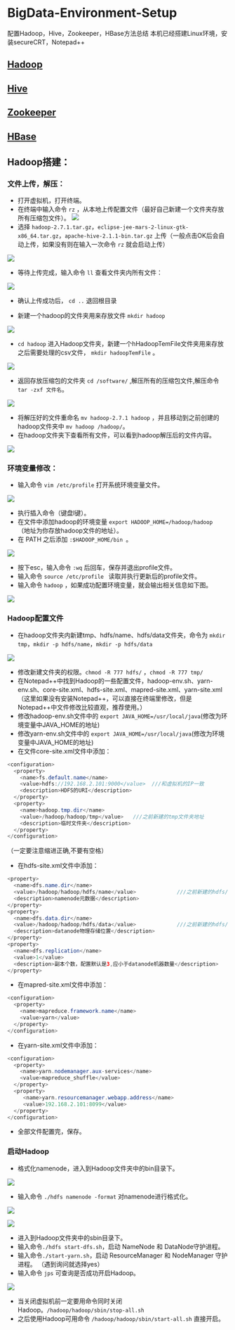 # BigData-Environment-Setup
配置Hadoop，Hive，Zookeeper，HBase方法总结
本机已经搭建Linux环境，安装secureCRT，Notepad++

## <a href ="#hadoop">Hadoop</a>
## <a href ="#hive">Hive</a>
## <a href ="#zookeeper">Zookeeper</a>
## <a href ="#HBase">HBase</a>






























<a id ="hadoop"/>

## Hadoop搭建：

### 文件上传，解压：

* 打开虚拟机，打开终端。
* 在终端中输入命令 `rz` ，从本地上传配置文件（最好自己新建一个文件夹存放所有压缩包文件）。
![](ScreenShoot/rz.png)
* 选择 `hadoop-2.7.1.tar.gz`，`eclipse-jee-mars-2-linux-gtk-x86_64.tar.gz`，`apache-hive-2.1.1-bin.tar.gz` 上传（一般点击OK后会自动上传，如果没有则在输入一次命令 `rz` 就会启动上传）

![](ScreenShoot/sendFile.png)

* 等待上传完成，输入命令 `ll` 查看文件夹内所有文件：

![](ScreenShoot/allFile.png)

* 确认上传成功后， `cd ..` 退回根目录

* 新建一个hadoop的文件夹用来存放文件 `mkdir hadoop`

![](ScreenShoot/newDocument.png)

* `cd hadoop` 进入Hadoop文件夹，新建一个hHadoopTemFile文件夹用来存放之后需要处理的csv文件， `mkdir hadoopTemFile` 。

![](ScreenShoot/HadoopTmpFile.png)

* 返回存放压缩包的文件夹 `cd /software/` ,解压所有的压缩包文件,解压命令 `tar -zxf 文件名`。

![](ScreenShoot/tarFile.png)

* 将解压好的文件重命名 `mv hadoop-2.7.1 hadoop` ，并且移动到之前创建的hadoop文件夹中 `mv hadoop /hadoop/`。
* 在hadoop文件夹下查看所有文件，可以看到hadoop解压后的文件内容。

![](ScreenShoot/hadoopFile.png)

### 环境变量修改：

* 输入命令 `vim /etc/profile` 打开系统环境变量文件。

![](ScreenShoot/profile.png)

* 执行插入命令（键盘I键）。
* 在文件中添加hadoop的环境变量 `export HADOOP_HOME=/hadoop/hadoop ` （地址为你存放hadoop文件的地址）。
* 在 PATH 之后添加 `:$HADOOP_HOME/bin `。

![](ScreenShoot/path.png)

* 按下esc，输入命令 `:wq` 后回车，保存并退出profile文件。
* 输入命令 `source /etc/profile ` 读取并执行更新后的profile文件。
* 输入命令 `hadoop` ，如果成功配置环境变量，就会输出相关信息如下图。

![](ScreenShoot/hadoopInfo.png)

### Hadoop配置文件

* 在hadoop文件夹内新建tmp、hdfs/name、hdfs/data文件夹，命令为 `mkdir tmp`，`mkdir -p hdfs/name`，`mkdir -p hdfs/data`

![](ScreenShoot/newHadoopFile.png)

* 修改新建文件夹的权限。`chmod -R 777 hdfs/` ，`chmod -R 777 tmp/`
* 在Notepad++中找到Hadoop的一些配置文件，hadoop-env.sh、yarn-env.sh、core-site.xml、hdfs-site.xml、mapred-site.xml、yarn-site.xml（这里如果没有安装Notepad++，可以直接在终端里修改，但是Notepad++中文件修改比较直观，推荐使用。）
* 修改hadoop-env.sh文件中的 `export JAVA_HOME=/usr/local/java`(修改为环境变量中JAVA_HOME的地址)
* 修改yarn-env.sh文件中的 `export JAVA_HOME=/usr/local/java`(修改为环境变量中JAVA_HOME的地址)
* 在文件core-site.xml文件中添加：
```java
<configuration> 
  <property> 
    <name>fs.default.name</name>
    <value>hdfs://192.168.2.101:9000</value>  ///和虚拟机的IP一致
    <description>HDFS的URI</description> 
  </property> 
  <property> 
    <name>hadoop.tmp.dir</name> 
    <value>/hadoop/hadoop/tmp</value>   ///之前新建的tmp文件夹地址
    <description>临时文件夹</description> 
  </property> 
</configuration>
```
（一定要注意缩进正确,不要有空格）
* 在hdfs-site.xml文件中添加：
```java
<property>
  <name>dfs.name.dir</name> 
  <value>/hadoop/hadoop/hdfs/name</value>             ///之前新建的hdfs/name文件夹地址
  <description>namenode元数据</description>    
</property> 
<property> 
  <name>dfs.data.dir</name> 
  <value>/hadoop/hadoop/hdfs/data</value>             ///之前新建的hdfs/data文件夹地址
  <description>datanode物理存储位置</description> 
</property>
<property> 
  <name>dfs.replication</name> 
  <value>1</value> 
  <description>副本个数，配置默认是3,应小于datanode机器数量</description> 
</property>
```
* 在mapred-site.xml文件中添加：
```java
<configuration> 
  <property> 
    <name>mapreduce.framework.name</name> 
    <value>yarn</value> 
  </property> 
</configuration>
```
* 在yarn-site.xml文件中添加：
```java
<configuration> 
  <property> 
    <name>yarn.nodemanager.aux-services</name> 
    <value>mapreduce_shuffle</value> 
  </property> 
  <property> 	
     <name>yarn.resourcemanager.webapp.address</name> 
     <value>192.168.2.101:8099</value> 
  </property> 
</configuration>
```
* 全部文件配置完，保存。

### 启动Hadoop

* 格式化namenode，进入到Hadoop文件夹中的bin目录下。

![](ScreenShoot/bin.png)

* 输入命令 `./hdfs namenode -format` 对namenode进行格式化。

![](ScreenShoot/format.png)

![](ScreenShoot/success.png)

* 进入到Hadoop文件夹中的sbin目录下。
* 输入命令`./hdfs start-dfs.sh`，启动 NameNode 和 DataNode守护进程。
* 输入命令`./start-yarn.sh`，启动 ResourceManager 和 NodeManager 守护进程。
（遇到询问就选择yes）
* 输入命令 `jps` 可查询是否成功开启Hadoop。

![](ScreenShoot/final.png)

* 当关闭虚拟机前一定要用命令同时关闭Hadoop。`/hadoop/hadoop/sbin/stop-all.sh`
* 之后使用Hadoop可用命令 `/hadoop/hadoop/sbin/start-all.sh` 直接开启。
